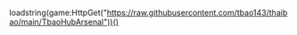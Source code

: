 loadstring(game:HttpGet("https://raw.githubusercontent.com/tbao143/thaibao/main/TbaoHubArsenal"))()


